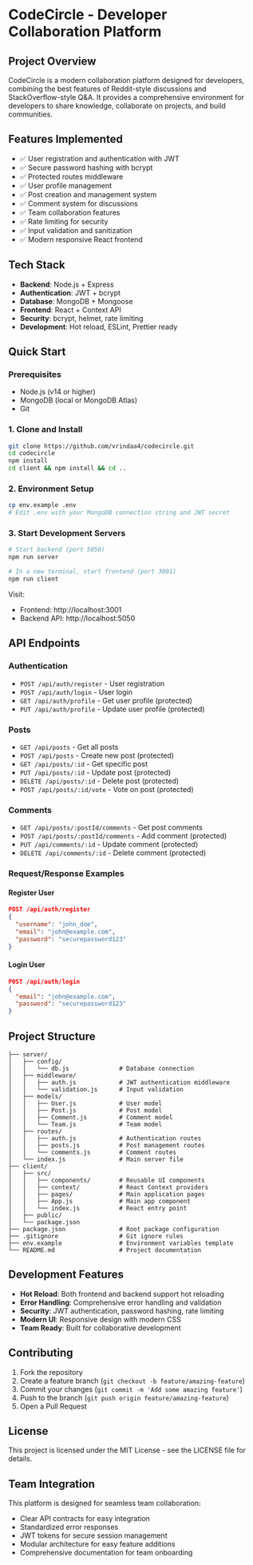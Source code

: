 # CodeCircle - Developer Collaboration Platform

## Project Overview
CodeCircle is a modern collaboration platform designed for developers, combining the best features of Reddit-style discussions and StackOverflow-style Q&A. It provides a comprehensive environment for developers to share knowledge, collaborate on projects, and build communities.

## Features Implemented
- ✅ User registration and authentication with JWT
- ✅ Secure password hashing with bcrypt
- ✅ Protected routes middleware
- ✅ User profile management
- ✅ Post creation and management system
- ✅ Comment system for discussions
- ✅ Team collaboration features
- ✅ Rate limiting for security
- ✅ Input validation and sanitization
- ✅ Modern responsive React frontend

## Tech Stack
- **Backend**: Node.js + Express
- **Authentication**: JWT + bcrypt
- **Database**: MongoDB + Mongoose
- **Frontend**: React + Context API
- **Security**: bcrypt, helmet, rate limiting
- **Development**: Hot reload, ESLint, Prettier ready

## Quick Start

### Prerequisites
- Node.js (v14 or higher)
- MongoDB (local or MongoDB Atlas)
- Git

### 1. Clone and Install
```bash
git clone https://github.com/vrindaa4/codecircle.git
cd codecircle
npm install
cd client && npm install && cd ..
```

### 2. Environment Setup
```bash
cp env.example .env
# Edit .env with your MongoDB connection string and JWT secret
```

### 3. Start Development Servers
```bash
# Start backend (port 5050)
npm run server

# In a new terminal, start frontend (port 3001)
npm run client
```

Visit:
- Frontend: http://localhost:3001
- Backend API: http://localhost:5050

## API Endpoints

### Authentication
- `POST /api/auth/register` - User registration
- `POST /api/auth/login` - User login
- `GET /api/auth/profile` - Get user profile (protected)
- `PUT /api/auth/profile` - Update user profile (protected)

### Posts
- `GET /api/posts` - Get all posts
- `POST /api/posts` - Create new post (protected)
- `GET /api/posts/:id` - Get specific post
- `PUT /api/posts/:id` - Update post (protected)
- `DELETE /api/posts/:id` - Delete post (protected)
- `POST /api/posts/:id/vote` - Vote on post (protected)

### Comments
- `GET /api/posts/:postId/comments` - Get post comments
- `POST /api/posts/:postId/comments` - Add comment (protected)
- `PUT /api/comments/:id` - Update comment (protected)
- `DELETE /api/comments/:id` - Delete comment (protected)

### Request/Response Examples

#### Register User
```json
POST /api/auth/register
{
  "username": "john_doe",
  "email": "john@example.com",
  "password": "securepassword123"
}
```

#### Login User
```json
POST /api/auth/login
{
  "email": "john@example.com",
  "password": "securepassword123"
}
```

## Project Structure
```
├── server/
│   ├── config/
│   │   └── db.js              # Database connection
│   ├── middleware/
│   │   ├── auth.js            # JWT authentication middleware
│   │   └── validation.js      # Input validation
│   ├── models/
│   │   ├── User.js            # User model
│   │   ├── Post.js            # Post model
│   │   ├── Comment.js         # Comment model
│   │   └── Team.js            # Team model
│   ├── routes/
│   │   ├── auth.js            # Authentication routes
│   │   ├── posts.js           # Post management routes
│   │   └── comments.js        # Comment routes
│   └── index.js               # Main server file
├── client/
│   ├── src/
│   │   ├── components/        # Reusable UI components
│   │   ├── context/           # React Context providers
│   │   ├── pages/             # Main application pages
│   │   ├── App.js             # Main app component
│   │   └── index.js           # React entry point
│   ├── public/
│   └── package.json
├── package.json               # Root package configuration
├── .gitignore                 # Git ignore rules
├── env.example                # Environment variables template
└── README.md                  # Project documentation
```

## Development Features
- **Hot Reload**: Both frontend and backend support hot reloading
- **Error Handling**: Comprehensive error handling and validation
- **Security**: JWT authentication, password hashing, rate limiting
- **Modern UI**: Responsive design with modern CSS
- **Team Ready**: Built for collaborative development

## Contributing
1. Fork the repository
2. Create a feature branch (`git checkout -b feature/amazing-feature`)
3. Commit your changes (`git commit -m 'Add some amazing feature'`)
4. Push to the branch (`git push origin feature/amazing-feature`)
5. Open a Pull Request

## License
This project is licensed under the MIT License - see the LICENSE file for details.

## Team Integration
This platform is designed for seamless team collaboration:
- Clear API contracts for easy integration
- Standardized error responses
- JWT tokens for secure session management
- Modular architecture for easy feature additions
- Comprehensive documentation for team onboarding 